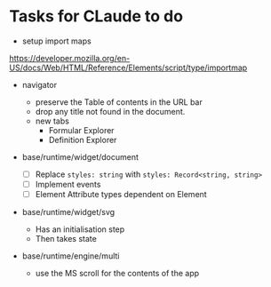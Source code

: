 # Tasks for CLaude to do

- setup import maps

https://developer.mozilla.org/en-US/docs/Web/HTML/Reference/Elements/script/type/importmap

- navigator
    - preserve the Table of contents in the URL bar
    - drop any title not found in the document.
    - new tabs
        - Formular Explorer
        - Definition Explorer

- base/runtime/widget/document
    - [ ] Replace `styles: string` with `styles: Record<string, string>`
    - [ ] Implement events
    - [ ] Element Attribute types dependent on Element
- base/runtime/widget/svg
    - Has an initialisation step
    - Then takes state
- base/runtime/engine/multi
    - use the MS scroll for the contents of the app

